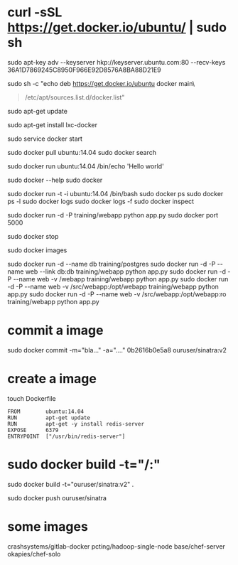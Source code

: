 
# curl -sSL https://get.docker.io/ubuntu/ | sudo sh
sudo apt-key adv --keyserver hkp://keyserver.ubuntu.com:80 --recv-keys 36A1D7869245C8950F966E92D8576A8BA88D21E9

sudo sh -c "echo deb https://get.docker.io/ubuntu docker main\
> /etc/apt/sources.list.d/docker.list"

sudo apt-get update

sudo apt-get install lxc-docker

sudo service docker start

sudo docker pull ubuntu:14.04
sudo docker search <image name>

sudo docker run ubuntu:14.04 /bin/echo 'Hello world'

sudo docker <command> --help
sudo docker

sudo docker run -t -i ubuntu:14.04 /bin/bash
sudo docker ps
sudo docker ps -l
sudo docker logs <id or names>
sudo docker logs -f <id or names>
sudo docker inspect <id or names>

sudo docker run -d -P training/webapp python app.py
sudo docker port <id or names> 5000

sudo docker stop <id or names>

sudo docker images

sudo docker run -d --name db training/postgres
sudo docker run -d -P --name web --link db:db training/webapp python app.py
sudo docker run -d -P --name web -v /webapp training/webapp python app.py
sudo docker run -d -P --name web -v /src/webapp:/opt/webapp training/webapp python app.py
sudo docker run -d -P --name web -v /src/webapp:/opt/webapp:ro training/webapp python app.py

# commit a image
sudo docker commit -m="bla..." -a="...." 0b2616b0e5a8 ouruser/sinatra:v2
# create a image
touch Dockerfile

```
FROM        ubuntu:14.04
RUN         apt-get update
RUN         apt-get -y install redis-server
EXPOSE      6379
ENTRYPOINT  ["/usr/bin/redis-server"]
```
# sudo docker build -t="<username>/<imagename>:<tag name>" <Dockerfile location>
sudo docker build -t="ouruser/sinatra:v2" .

sudo docker push ouruser/sinatra

# some images
crashsystems/gitlab-docker
pcting/hadoop-single-node
base/chef-server
okapies/chef-solo
